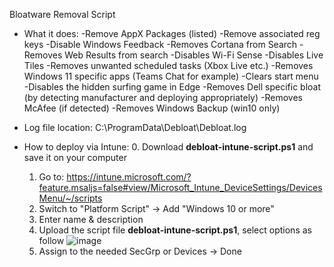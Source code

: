 Bloatware Removal Script

- What it does:
  -Remove AppX Packages (listed)
  -Remove associated reg keys
  -Disable Windows Feedback
  -Removes Cortana from Search
  -Removes Web Results from search
  -Disables Wi-Fi Sense
  -Disables Live Tiles
  -Removes unwanted scheduled tasks (Xbox Live etc.)
  -Removes Windows 11 specific apps (Teams Chat for example)
  -Clears start menu
  -Disables the hidden surfing game in Edge
  -Removes Dell specific bloat (by detecting manufacturer and deploying appropriately)
  -Removes McAfee (if detected)
  -Removes Windows Backup (win10 only)

- Log file location:
  C:\ProgramData\Debloat\Debloat.log

- How to deploy via Intune:
  0. Download **debloat-intune-script.ps1** and save it on your computer
  1. Go to: https://intune.microsoft.com/?feature.msaljs=false#view/Microsoft_Intune_DeviceSettings/DevicesMenu/~/scripts
  2. Switch to "Platform Script" -> Add "Windows 10 or more"
  3. Enter name & description
  4. Upload the script file **debloat-intune-script.ps1**, select options as follow ![image](https://github.com/HPC-Germany/Debloat/assets/45611820/a0e75041-f208-462d-812a-63018e39c73c)
  5. Assign to the needed SecGrp or Devices -> Done

